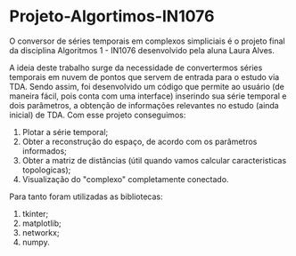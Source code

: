 # Projeto-Algortimos-IN1076


O conversor de séries temporais em complexos simpliciais é o projeto final da disciplina Algoritmos 1 - IN1076 desenvolvido pela aluna Laura Alves. 

A ideia deste trabalho surge da necessidade de convertermos séries temporais em nuvem de pontos que servem de entrada para o estudo via TDA. Sendo assim, foi desenvolvido um código que permite ao usuário (de maneira fácil, pois conta com uma interface) inserindo sua série temporal e dois parâmetros, a obtenção de informações relevantes no estudo (ainda inicial) de TDA.
Com esse projeto conseguimos:
  1. Plotar a série temporal;
  2. Obter a reconstrução do espaço, de acordo com os parâmetros informados;
  3. Obter a matriz de distâncias (útil quando vamos calcular caracteristicas topologicas);
  4. Visualização do "complexo" completamente conectado.

Para tanto foram utilizadas as bibliotecas: 
 1. tkinter;
 2. matplotlib;
 3. networkx;
 4. numpy.
